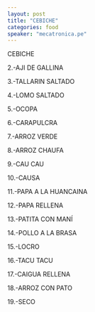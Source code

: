 ```yaml
---
layout: post
title: "CEBICHE"
categories: food
speaker: "mecatronica.pe"
---
```


CEBICHE


2.-AJI DE GALLINA

3.-TALLARIN SALTADO

4.-LOMO SALTADO

5.-OCOPA

6.-CARAPULCRA

7.-ARROZ VERDE

8.-ARROZ CHAUFA

9.-CAU CAU

10.-CAUSA

11.-PAPA A LA HUANCAINA

12.-PAPA RELLENA

13.-PATITA CON MANÍ

14.-POLLO A LA BRASA

15.-LOCRO

16.-TACU TACU

17.-CAIGUA RELLENA

18.-ARROZ CON PATO

19.-SECO
